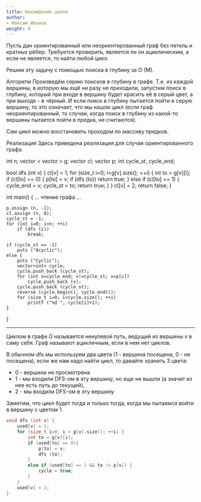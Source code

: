 ```yaml
---
title: Нахождение цикла
author:
- Максим Иванов
weight: 4
---
```


Пусть дан ориентированный или неориентированный граф без петель и кратных рёбер. Требуется проверить, является ли он ациклическим, а если не является, то найти любой цикл.

Решим эту задачу с помощью поиска в глубину за O (M).

Алгоритм
Произведём серию поисков в глубину в графе. Т.е. из каждой вершины, в которую мы ещё ни разу не приходили, запустим поиск в глубину, который при входе в вершину будет красить её в серый цвет, а при выходе - в чёрный. И если поиск в глубину пытается пойти в серую вершину, то это означает, что мы нашли цикл (если граф неориентированный, то случаи, когда поиск в глубину из какой-то вершины пытается пойти в предка, не считаются).

Сам цикл можно восстановить проходом по массиву предков.

Реализация
Здесь приведена реализация для случая ориентированного графа.

int n;
vector < vector<int> > g;
vector<char> cl;
vector<int> p;
int cycle_st, cycle_end;

bool dfs (int v) {
	cl[v] = 1;
	for (size_t i=0; i<g[v].size(); ++i) {
		int to = g[v][i];
		if (cl[to] == 0) {
			p[to] = v;
			if (dfs (to))  return true;
		}
		else if (cl[to] == 1) {
			cycle_end = v;
			cycle_st = to;
			return true;
		}
	}
	cl[v] = 2;
	return false;
}

int main() {
	... чтение графа ...

	p.assign (n, -1);
	cl.assign (n, 0);
	cycle_st = -1;
	for (int i=0; i<n; ++i)
		if (dfs (i))
			break;

	if (cycle_st == -1)
		puts ("Acyclic");
	else {
		puts ("Cyclic");
		vector<int> cycle;
		cycle.push_back (cycle_st);
		for (int v=cycle_end; v!=cycle_st; v=p[v])
			cycle.push_back (v);
		cycle.push_back (cycle_st);
		reverse (cycle.begin(), cycle.end());
		for (size_t i=0; i<cycle.size(); ++i)
			printf ("%d ", cycle[i]+1);
	}
}


---


Циклом в графе $G$ называется ненулевой путь, ведущий из вершины $v$ в
саму себя. Граф называют ацикличным, если в нем нет циклов.

В обычном dfs мы используем два цвета (1 - вершина посещена, 0 - не
посещена), если же нам надо найти цикл, то давайте хранить 3 цвета:

  - 0 - вершина не просмотрена
  - 1 - мы входили DFS-ом в эту вершину, но еще не вышли (а значит из
    нее есть путь до текущей),
  - 2 - мы входили DFS-ом в эту вершину

Заметим, что цикл будет тогда и только тогда, когда мы пытаемся войти в
вершину с цветом 1.

``` C++ numberLines
void dfs (int v) {
    used[v] = 1;
    for (size_t i=0; i < g[v].size(); ++i) {
        int to = g[v][i];
        if (used[to] == 0){
            p[to] = v;
            dfs (to);
        }
        else if (used[to] == 1 && to != p[v]) {
            cycle = true;
        }
    }
    used[v] = 2;
}
```